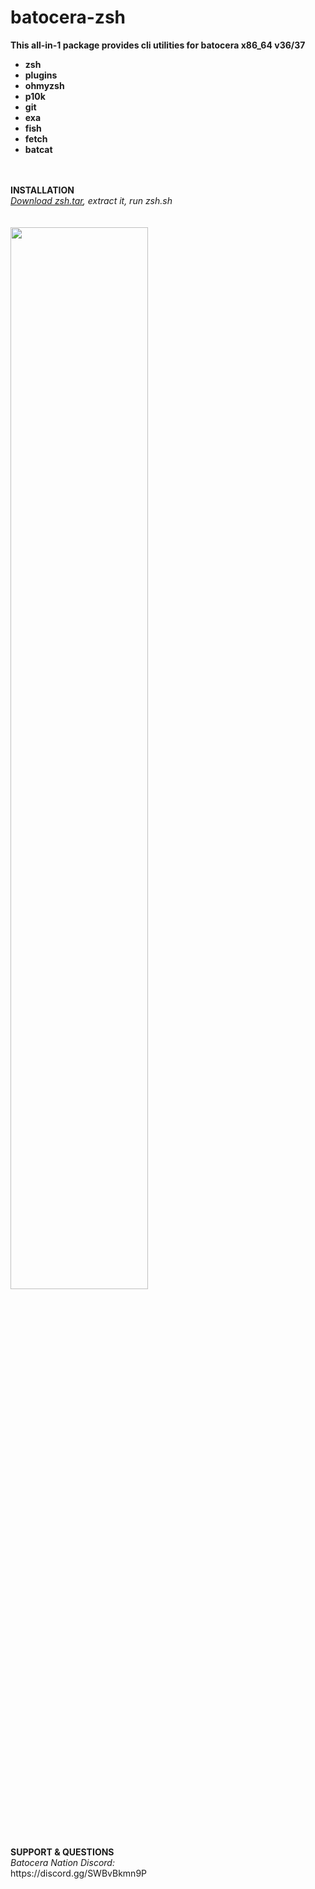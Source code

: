 # batocera-zsh
<b>This all-in-1 package provides cli utilities for batocera x86_64 v36/37 <br>
- zsh 
- plugins 
- ohmyzsh
- p10k 
- git 
- exa
- fish 
- fetch 
- batcat
<br>
<br>
<b>INSTALLATION</b> <br>
</b><i><a href=https://github.com/uureel/batocera-zsh/raw/main/zsh.tar>Download zsh.tar</a>, extract it, run zsh.sh</font></b></i><br>
<br>
<br>
<img src=https://github.com/uureel/batocera-zsh/assets/116395185/1b860b58-feb3-414b-8bd3-57a12bcc064d style="width: 66%; height: 66%;"></img>
<br>
<br>
<b>SUPPORT & QUESTIONS</b> <br> 
<i>Batocera Nation Discord:</i><br>
https://discord.gg/SWBvBkmn9P
